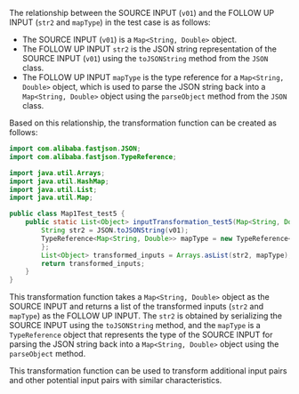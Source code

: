 The relationship between the SOURCE INPUT (`v01`) and the FOLLOW UP INPUT (`str2` and `mapType`) in the test case is as follows:
- The SOURCE INPUT (`v01`) is a `Map<String, Double>` object.
- The FOLLOW UP INPUT `str2` is the JSON string representation of the SOURCE INPUT (`v01`) using the `toJSONString` method from the `JSON` class.
- The FOLLOW UP INPUT `mapType` is the type reference for a `Map<String, Double>` object, which is used to parse the JSON string back into a `Map<String, Double>` object using the `parseObject` method from the `JSON` class.

Based on this relationship, the transformation function can be created as follows:

```java
import com.alibaba.fastjson.JSON;
import com.alibaba.fastjson.TypeReference;

import java.util.Arrays;
import java.util.HashMap;
import java.util.List;
import java.util.Map;

public class Map1Test_test5 {
    public static List<Object> inputTransformation_test5(Map<String, Double> v01) {
        String str2 = JSON.toJSONString(v01);
        TypeReference<Map<String, Double>> mapType = new TypeReference<Map<String, Double>>() {
        };
        List<Object> transformed_inputs = Arrays.asList(str2, mapType);
        return transformed_inputs;
    }
}
```

This transformation function takes a `Map<String, Double>` object as the SOURCE INPUT and returns a list of the transformed inputs (`str2` and `mapType`) as the FOLLOW UP INPUT. The `str2` is obtained by serializing the SOURCE INPUT using the `toJSONString` method, and the `mapType` is a `TypeReference` object that represents the type of the SOURCE INPUT for parsing the JSON string back into a `Map<String, Double>` object using the `parseObject` method.

This transformation function can be used to transform additional input pairs and other potential input pairs with similar characteristics.